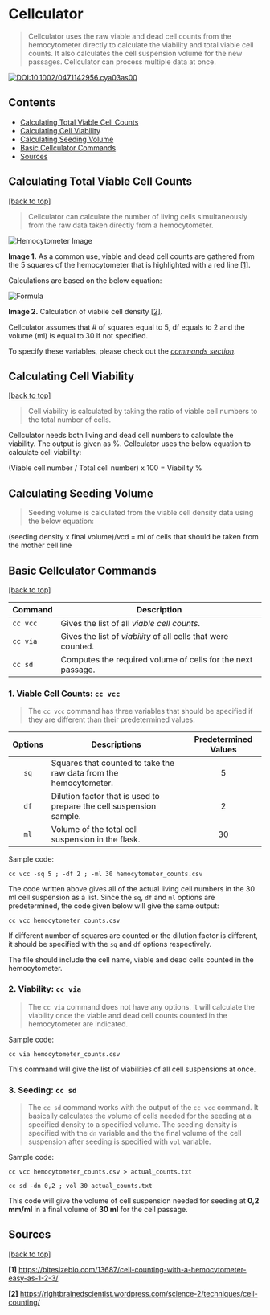 # Cellculator <a name="cellculator"></a> 

> Cellculator uses the raw viable and dead cell counts from the hemocytometer directly to calculate the viability and total viable cell counts. It also calculates the cell suspension volume for the new passages.
> Cellculator can process multiple data at once. 
> 

[![DOI:10.1002/0471142956.cya03as00](http://img.shields.io/badge/DOI-10.1002/0471142956.cya03as00-B31B1B.svg)](https://doi.org/10.1002/0471142956.cya03as00)

## Contents

- [Calculating Total Viable Cell Counts](#viable_cell_counts_calculation)
- [Calculating Cell Viability](#calculating_cell_viability)
- [Calculating Seeding Volume](#seeding)
- [Basic Cellculator Commands](#basic_cellculator_commands)
- [Sources](#sources)

## Calculating Total Viable Cell Counts<a name="viable_cell_counts_calculation"></a> 
[[back to top]](#cellculator)
  
> Cellculator can calculate the number of living cells simultaneously from the raw data taken directly from a hemocytometer. 

![Hemocytometer Image](https://user-images.githubusercontent.com/95544271/145188531-7c87da94-6bdd-45ea-9056-d78932a8a0d2.png)

**Image 1.** As a common use, viable and dead cell counts are gathered from the 5 squares of the hemocytometer that is highlighted with a red line [[1]](https://bitesizebio.com/13687/cell-counting-with-a-hemocytometer-easy-as-1-2-3/).

Calculations are based on the below equation:

  ![Formula](https://rightbrainedscientist.files.wordpress.com/2015/11/cellcounttotal.jpg)
  
  **Image 2.** Calculation of viabile cell density [[2]](https://rightbrainedscientist.wordpress.com/science-2/techniques/cell-counting/).
  
Cellculator assumes that # of squares equal to 5, df equals to 2 and the volume (ml) is equal to 30 if not specified.


To specify these variables, please check out the [*commands section*](#basic_cellculator_commands).

## Calculating Cell Viability<a name="calculating_cell_viability"></a> 
[[back to top]](#cellculator)

> Cell viability is calculated by taking the ratio of viable cell numbers to the total number of cells.

Cellculator needs both living and dead cell numbers to calculate the viability. The output is given as %.
Cellculator uses the below equation to calculate cell viability:

(Viable cell number / Total cell number) x 100 = Viability %

## Calculating Seeding Volume <a name="seeding"></a> 

> Seeding volume is calculated from the viable cell density data using the below equation:

(seeding density x final volume)/vcd = ml of cells that should be taken from the mother cell line


## Basic Cellculator Commands<a name="basic_cellculator_commands"></a> 
[[back to top]](#cellculator)

| **Command** | **Description** |
| ----------- | --------------- |
| `cc vcc` | Gives the list of all *viable cell counts*. |
| `cc via` | Gives the list of *viability* of all cells that were counted. |
| `cc sd` | Computes the required volume of cells for the next passage. |


### 1. Viable Cell Counts: `cc vcc`

>The `cc vcc` command has three variables that should be specified if they are different than their predetermined values.

| **Options** | **Descriptions** | **Predetermined Values** |
| :-----------: | --------------- | :--------------------:|
| `sq` | Squares that counted to take the raw data from the hemocytometer. | 5 |
| `df` | Dilution factor that is used to prepare the cell suspension sample. | 2 |
| `ml` | Volume of the total cell suspension in the flask. | 30 |


Sample code:

`cc vcc -sq 5 ; -df 2 ; -ml 30 hemocytometer_counts.csv` 

The code written above gives all of the actual living cell numbers in the 30 ml cell suspension as a list. Since the `sq`, `df` and `ml` options are predetermined, the code given below will give the same output:

`cc vcc hemocytometer_counts.csv`

If different number of squares are counted or the dilution factor is different, it should be specified with the `sq` and `df` options respectively. 

The file should include the cell name, viable and dead cells counted in the hemocytometer.

### 2. Viability: `cc via`

> The `cc via` command does not have any options. It will calculate the viability once the viable and dead cell counts counted in the hemocytometer are indicated.

Sample code:

`cc via hemocytometer_counts.csv`

This command will give the list of viabilities of all cell suspensions at once.

### 3. Seeding: `cc sd`

> The `cc sd` command works with the output of the `cc vcc` command. It basically calculates the volume of cells needed for the seeding at a specified density to a specified volume.
> The seeding density is specified with the `dn` variable and the the final volume of the cell suspension after seeding is specified with `vol` variable. 

Sample code:

`cc vcc hemocytometer_counts.csv > actual_counts.txt`

`cc sd -dn 0,2 ; vol 30 actual_counts.txt`

This code will give the volume of cell suspension needed for seeding at **0,2 mm/ml** in a final volume of **30 ml** for the cell passage.

## Sources<a name="sources"></a> 
[[back to top]](#cellculator)

**[1]** https://bitesizebio.com/13687/cell-counting-with-a-hemocytometer-easy-as-1-2-3/

**[2]** https://rightbrainedscientist.wordpress.com/science-2/techniques/cell-counting/
